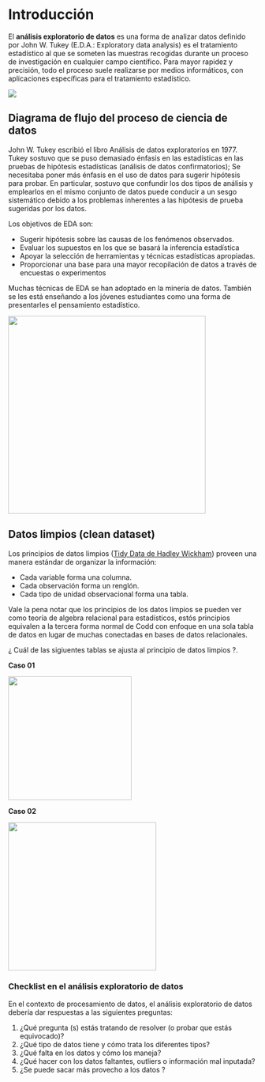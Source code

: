 # Introducción


El **análisis exploratorio de datos** es una forma de analizar datos definido por John W. Tukey (E.D.A.: Exploratory data analysis) es el tratamiento estadístico al que se someten las muestras recogidas durante un proceso de investigación en cualquier campo científico. Para mayor rapidez y precisión, todo el proceso suele realizarse por medios informáticos, con aplicaciones específicas para el tratamiento estadístico. 

![](images/eda.png)


## Diagrama de flujo del proceso de ciencia de datos
John W. Tukey escribió el libro Análisis de datos exploratorios en 1977. Tukey sostuvo que se puso demasiado énfasis en las estadísticas en las pruebas de hipótesis estadísticas (análisis de datos confirmatorios); Se necesitaba poner más énfasis en el uso de datos para sugerir hipótesis para probar. En particular, sostuvo que confundir los dos tipos de análisis y emplearlos en el mismo conjunto de datos puede conducir a un sesgo sistemático debido a los problemas inherentes a las hipótesis de prueba sugeridas por los datos.

Los objetivos de EDA son:

* Sugerir hipótesis sobre las causas de los fenómenos observados.
* Evaluar los supuestos en los que se basará la inferencia estadística
* Apoyar la selección de herramientas y técnicas estadísticas apropiadas.
* Proporcionar una base para una mayor recopilación de datos a través de encuestas o experimentos

Muchas técnicas de EDA se han adoptado en la minería de datos. También se les está enseñando a los jóvenes estudiantes como una forma de presentarles el pensamiento estadístico.

<img src="https://drive.google.com/uc?export=view&id=1_mITsBerLwOSokRqfZLu3VAlR0rD9r2W" width = "400" align="center"/>



<!-- #region -->
## Datos limpios (clean dataset)

Los principios de datos limpios ([Tidy Data de Hadley Wickham](http://vita.had.co.nz/papers/tidy-data.pdf)) proveen una manera estándar de organizar la información:

* Cada variable forma una columna.
* Cada observación forma un renglón.
* Cada tipo de unidad observacional forma una tabla.

Vale la pena notar que los principios de los datos limpios se pueden ver como teoría de algebra relacional para estadísticos, estós principios equivalen a la tercera forma normal de Codd con enfoque en una sola tabla de datos en lugar de muchas conectadas en bases de datos relacionales.

¿ Cuál de las sigiuentes tablas se ajusta al principio de datos limpios ?. 

**Caso 01**

<img src="https://drive.google.com/uc?export=view&id=1NuWCfTK37dehDeLsLRHZkkoVqeeXJXdt" width = "250" align="center"/>

**Caso 02**

<img src="https://drive.google.com/uc?export=view&id=1TYFGWRR3YJ5rIZRuFDgTOOEn7v8cH2Os" width = "300" align="center"/>


### Checklist en el análisis exploratorio de datos

En el contexto de procesamiento de datos, el análisis exploratorio de datos debería dar respuestas a las siguientes preguntas:

1. ¿Qué pregunta (s) estás tratando de resolver (o probar que estás equivocado)?
2. ¿Qué tipo de datos tiene y cómo trata los diferentes tipos?
3. ¿Qué falta en los datos y cómo los maneja?
4. ¿Qué hacer con los datos faltantes, outliers o información mal inputada?
5. ¿Se puede sacar más provecho a los datos ?
<!-- #endregion -->
